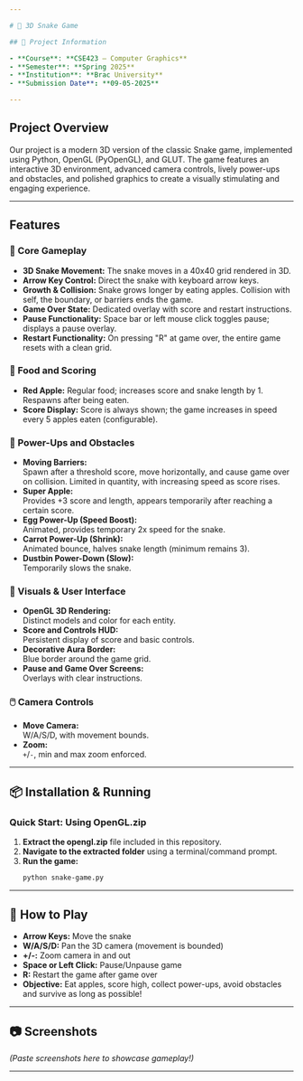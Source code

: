 ```yaml
---

# 🐍 3D Snake Game

## 📄 Project Information

- **Course**: **CSE423 — Computer Graphics**
- **Semester**: **Spring 2025**
- **Institution**: **Brac University**
- **Submission Date**: **09-05-2025**

---
```


## Project Overview

Our project is a modern 3D version of the classic Snake game, implemented using Python, OpenGL (PyOpenGL), and GLUT. The game features an interactive 3D environment, advanced camera controls, lively power-ups and obstacles, and polished graphics to create a visually stimulating and engaging experience.

---

## Features

### 👾 Core Gameplay

- **3D Snake Movement:** The snake moves in a 40x40 grid rendered in 3D.
- **Arrow Key Control:** Direct the snake with keyboard arrow keys.
- **Growth & Collision:** Snake grows longer by eating apples. Collision with self, the boundary, or barriers ends the game.
- **Game Over State:** Dedicated overlay with score and restart instructions.
- **Pause Functionality:** Space bar or left mouse click toggles pause; displays a pause overlay.
- **Restart Functionality:** On pressing "R" at game over, the entire game resets with a clean grid.

### 🍏 Food and Scoring

- **Red Apple:** Regular food; increases score and snake length by 1. Respawns after being eaten.
- **Score Display:** Score is always shown; the game increases in speed every 5 apples eaten (configurable).

### 🔮 Power-Ups and Obstacles

- **Moving Barriers:**  
  Spawn after a threshold score, move horizontally, and cause game over on collision. Limited in quantity, with increasing speed as score rises.
- **Super Apple:**  
  Provides +3 score and length, appears temporarily after reaching a certain score.
- **Egg Power-Up (Speed Boost):**  
  Animated, provides temporary 2x speed for the snake.
- **Carrot Power-Up (Shrink):**  
  Animated bounce, halves snake length (minimum remains 3).
- **Dustbin Power-Down (Slow):**  
  Temporarily slows the snake.

### 🎨 Visuals & User Interface

- **OpenGL 3D Rendering:**  
  Distinct models and color for each entity.
- **Score and Controls HUD:**  
  Persistent display of score and basic controls.
- **Decorative Aura Border:**  
  Blue border around the game grid.
- **Pause and Game Over Screens:**  
  Overlays with clear instructions.

### 🖱️ Camera Controls

- **Move Camera:**  
  W/A/S/D, with movement bounds.
- **Zoom:**  
  `+`/`-`, min and max zoom enforced.

---

## 📦 Installation & Running

### **Quick Start: Using OpenGL.zip**

1. **Extract the opengl.zip** file included in this repository.
2. **Navigate to the extracted folder** using a terminal/command prompt.
3. **Run the game:**
   ```sh
   python snake-game.py
   ```

---

## 🧩 How to Play

- **Arrow Keys:** Move the snake
- **W/A/S/D:** Pan the 3D camera (movement is bounded)
- **+/-:** Zoom camera in and out
- **Space or Left Click:** Pause/Unpause game
- **R:** Restart the game after game over
- **Objective:** Eat apples, score high, collect power-ups, avoid obstacles and survive as long as possible!

---

## 📷 Screenshots

_(Paste screenshots here to showcase gameplay!)_

---
